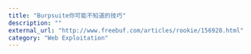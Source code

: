 ```yaml
---
title: "Burpsuite你可能不知道的技巧"
description: ""
external_url: "http://www.freebuf.com/articles/rookie/156928.html"
category: "Web Exploitation"
---
```

